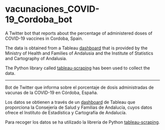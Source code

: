 # vacunaciones_COVID-19_Cordoba_bot
A Twitter bot that reports about the percentage of administered doses of COVID-19 vaccines in Cordoba, Spain.

The data is obtained from a Tableau [dashboard](https://public.tableau.com/app/profile/ieca.instituto.de.estadistica.y.cartografia.de.andalucia/viz/SALUDVACUNASCOVIDV3/Dashboard1) that is provided by the Ministry of Health and Families of Andalusia and the Institute of Statistics and Cartography of Andalusia.

The Python library called [tableau-scraping](https://github.com/bertrandmartel/tableau-scraping) has been used to collect the data.

---

Bot de Twitter que informa sobre el porcentaje de dosis administradas de vacunas de la COVID-19 en Córdoba, España.

Los datos se obtienen a través de un [dashboard](https://public.tableau.com/app/profile/ieca.instituto.de.estadistica.y.cartografia.de.andalucia/viz/SALUDVACUNASCOVIDV3/Dashboard1) de Tableau que proporciona la Consejería de Salud y Familias de Andalucía, cuyos datos ofrece el Instituto de Estadística y Cartografía de Andalucía.

Para recoger los datos se ha utilizado la librería de Python [tableau-scraping](https://github.com/bertrandmartel/tableau-scraping).
